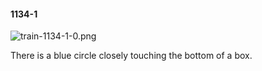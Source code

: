 #### 1134-1
![train-1134-1-0.png](https://github.com/lil-lab/nlvr/raw/master/nlvr/train/images/78/train-1134-1-0.png "train-1134-1-0.png")

There is a blue circle closely touching the bottom of a box.